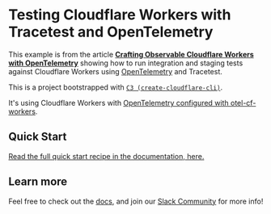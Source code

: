 # Testing Cloudflare Workers with Tracetest and OpenTelemetry

This example is from the article [**Crafting Observable Cloudflare Workers with OpenTelemetry**](https://tracetest.io/blog/crafting-observable-cloudflare-workers-with-opentelemetry) showing how to run integration and staging tests against Cloudflare Workers using [OpenTelemetry](https://opentelemetry.io/) and Tracetest.

This is a project bootstrapped with [`C3 (create-cloudflare-cli)`](https://developers.cloudflare.com/workers/get-started/guide/#1-create-a-new-worker-project).

It's using Cloudflare Workers with [OpenTelemetry configured with otel-cf-workers](https://github.com/evanderkoogh/otel-cf-workers).

## Quick Start

[Read the full quick start recipe in the documentation, here.](https://docs.tracetest.io/examples-tutorials/recipes/testing-cloudflare-workers-with-opentelemetry-tracetest)

## Learn more

Feel free to check out the [docs](https://docs.tracetest.io/), and join our [Slack Community](https://dub.sh/tracetest-community) for more info!
